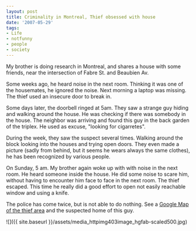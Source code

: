 ```yaml
---
layout: post
title: Criminality in Montreal, Thief obsessed with house
date: '2007-05-29'
tags:
- Life
- notfunny
- people
- society
---
```


My brother is doing research in Montreal, and shares a house with some friends, near the intersection of Fabre St. and Beaubien Av.

Some weeks ago, he heard noise in the next room. Thinking it was one of the housemates, he ignored the noise. Next morning a laptop was missing. The thief used an insecure door to break in.

Some days later, the doorbell ringed at 5am. They saw a strange guy hiding and walking around the house. He was checking if there was somebody in the house. The neighbor was arriving and found this guy in the back garden of the triplex. He used as excuse, "looking for cigarretes".

During the week, they saw the suspect several times. Walking around the block looking into the houses and trying open doors. They even made a picture (sadly from behind, but it seems he wears always the same clothes), he has been recognized by various people.

On Sunday, 5 am. My brother again woke up with with noise in the next room. He heard someone inside the house. He did some noise to scare him, without having to encounter him face to face in the next room. The thief escaped. This time he really did a good effort to open not easily reachable window and using a knife.

The police has come twice, but is not able to do nothing. See a [Google Map of the thief area][1] and the suspected home of this guy.

 ![]({{ site.baseurl }}/assets/media_httpimg403image_hgfab-scaled500.jpg)

[1]: [http://maps.google.com/maps/ms?ie=UTF8&hl=en&t=k&om=1&msa=0&a...](http://maps.google.com/maps/ms?ie=UTF8&hl=en&t=k&om=1&msa=0&msid=106809598445086773846.00000112d85a54dafc781&z=18)

